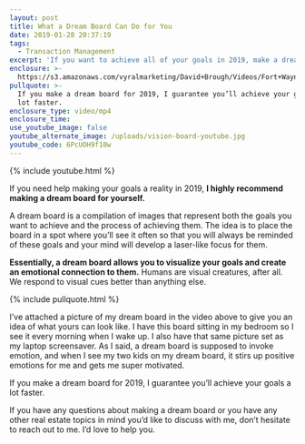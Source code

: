 ```yaml
---
layout: post
title: What a Dream Board Can Do for You
date: 2019-01-28 20:37:19
tags:
  - Transaction Management
excerpt: 'If you want to achieve all of your goals in 2019, make a dream board.'
enclosure: >-
  https://s3.amazonaws.com/vyralmarketing/David+Brough/Videos/Fort+Wayne+Real+Estate-+What+a+Dream+Board+Can+Do+for+You.mp4
pullquote: >-
  If you make a dream board for 2019, I guarantee you’ll achieve your goals a
  lot faster.
enclosure_type: video/mp4
enclosure_time:
use_youtube_image: false
youtube_alternate_image: /uploads/vision-board-youtube.jpg
youtube_code: 6PcUOH9f10w
---
```


{% include youtube.html %}

If you need help making your goals a reality in 2019, **I highly recommend making a dream board for yourself.**

A dream board is a compilation of images that represent both the goals you want to achieve and the process of achieving them. The idea is to place the board in a spot where you’ll see it often so that you will always be reminded of these goals and your mind will develop a laser-like focus for them.

**Essentially, a dream board allows you to visualize your goals and create an emotional connection to them.** Humans are visual creatures, after all. We respond to visual cues better than anything else.

{% include pullquote.html %}

I’ve attached a picture of my dream board in the video above to give you an idea of what yours can look like. I have this board sitting in my bedroom so I see it every morning when I wake up. I also have that same picture set as my laptop screensaver. As I said, a dream board is supposed to invoke emotion, and when I see my two kids on my dream board, it stirs up positive emotions for me and gets me super motivated.

If you make a dream board for 2019, I guarantee you’ll achieve your goals a lot faster.

If you have any questions about making a dream board or you have any other real estate topics in mind you’d like to discuss with me, don’t hesitate to reach out to me. I’d love to help you.